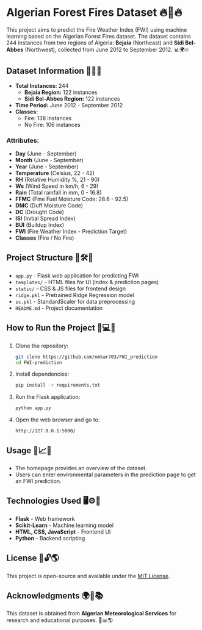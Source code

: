 # Algerian Forest Fires Dataset 🔥🌲🔥

This project aims to predict the Fire Weather Index (FWI) using machine learning based on the Algerian Forest Fires dataset. The dataset contains 244 instances from two regions of Algeria: **Bejaia** (Northeast) and **Sidi Bel-Abbes** (Northwest), collected from June 2012 to September 2012. 📊🌍🔥

## Dataset Information 📅📌🔥

- **Total Instances:** 244
  - **Bejaia Region:** 122 instances
  - **Sidi Bel-Abbes Region:** 122 instances
- **Time Period:** June 2012 - September 2012
- **Classes:**
  - Fire: 138 instances
  - No Fire: 106 instances

### Attributes:

- **Day** (June - September)
- **Month** (June - September)
- **Year** (June - September)
- **Temperature** (Celsius, 22 - 42)
- **RH** (Relative Humidity %, 21 - 90)
- **Ws** (Wind Speed in km/h, 6 - 29)
- **Rain** (Total rainfall in mm, 0 - 16.8)
- **FFMC** (Fine Fuel Moisture Code: 28.6 - 92.5)
- **DMC** (Duff Moisture Code)
- **DC** (Drought Code)
- **ISI** (Initial Spread Index)
- **BUI** (Buildup Index)
- **FWI** (Fire Weather Index - Prediction Target)
- **Classes** (Fire / No Fire)

## Project Structure 📂🛠️📑

- `app.py` - Flask web application for predicting FWI
- `templates/` - HTML files for UI (index & prediction pages)
- `static/` - CSS & JS files for frontend design
- `ridge.pkl` - Pretrained Ridge Regression model
- `sc.pkl` - StandardScaler for data preprocessing
- `README.md` - Project documentation

## How to Run the Project 🚀💻📡

1. Clone the repository:
   ```sh
   git clone https://github.com/omkar703/FWI_prediction
   cd FWI-prediction
   ```
2. Install dependencies:
   ```sh
   pip install -r requirements.txt
   ```
3. Run the Flask application:
   ```sh
   python app.py
   ```
4. Open the web browser and go to:
   ```
   http://127.0.0.1:5000/
   ```

## Usage 🎯📈🌿

- The homepage provides an overview of the dataset.
- Users can enter environmental parameters in the prediction page to get an FWI prediction.

## Technologies Used 🖥️⚙️📡

- **Flask** - Web framework
- **Scikit-Learn** - Machine learning model
- **HTML, CSS, JavaScript** - Frontend UI
- **Python** - Backend scripting

## License 📜🔓🌎

This project is open-source and available under the [MIT License](LICENSE).

## Acknowledgments 🌍🙏📚

This dataset is obtained from **Algerian Meteorological Services** for research and educational purposes. 📖📊🌎
